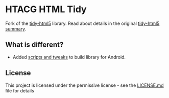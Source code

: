 # HTACG HTML Tidy

Fork of the [tidy-html5](https://github.com/htacg/tidy-html5) library. Read about details in the original [tidy-html5 summary](https://github.com/htacg/tidy-html5).

## What is different?

- Added [scripts and tweaks](https://github.com/yuryybk/tidy-html5/commit/ad807c90ec7356f3658fe06fe8a3d20af7f17fc4) to build library for Android.

## License

This project is licensed under the permissive license - see the [LICENSE.md](LICENSE.md) file for details
